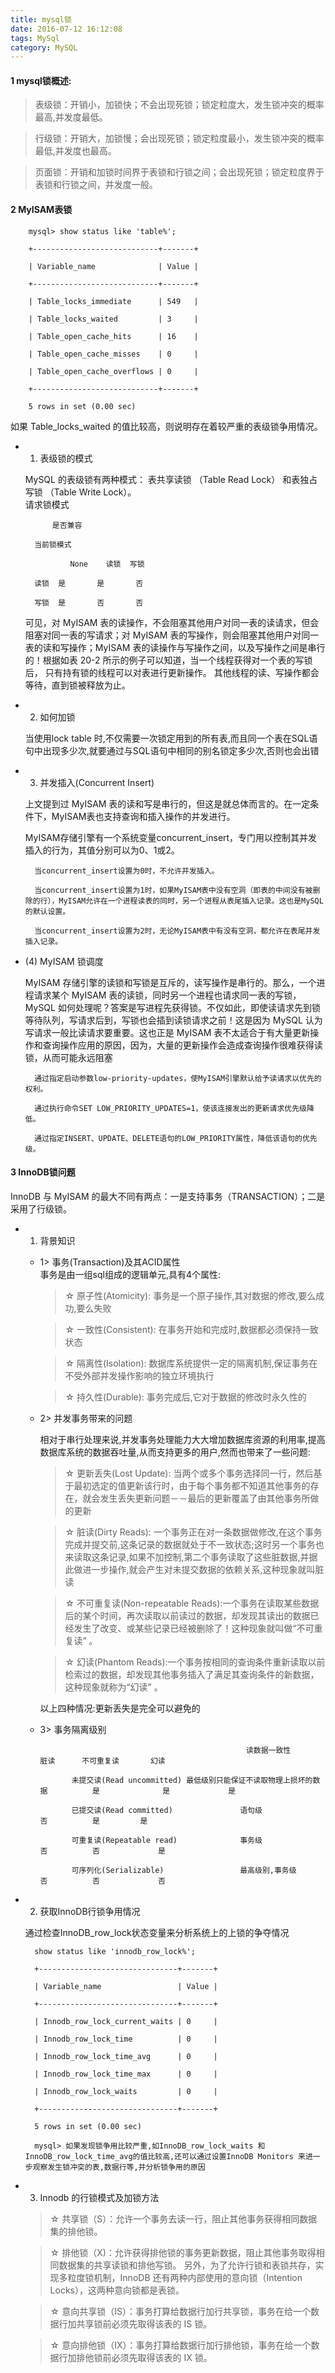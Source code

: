 ```yaml
---
title: mysql锁
date: 2016-07-12 16:12:08 
tags: MySql
category: MySQL
---
```

#### 1 mysql锁概述:
> 表级锁：开销小，加锁快；不会出现死锁；锁定粒度大，发生锁冲突的概率最高,并发度最低。

> 行级锁：开销大，加锁慢；会出现死锁；锁定粒度最小，发生锁冲突的概率最低,并发度也最高。

> 页面锁：开销和加锁时间界于表锁和行锁之间；会出现死锁；锁定粒度界于表锁和行锁之间，并发度一般。

#### 2 MyISAM表锁
		mysql> show status like 'table%';

		+----------------------------+-------+

		| Variable_name              | Value |

		+----------------------------+-------+

		| Table_locks_immediate      | 549   |

		| Table_locks_waited         | 3     |

		| Table_open_cache_hits      | 16    |

		| Table_open_cache_misses    | 0     |

		| Table_open_cache_overflows | 0     |

		+----------------------------+-------+

		5 rows in set (0.00 sec)
    
如果 Table_locks_waited 的值比较高，则说明存在着较严重的表级锁争用情况。

+ 1) 表级锁的模式

	MySQL 的表级锁有两种模式： 表共享读锁 （Table Read Lock） 和表独占写锁 （Table Write Lock）。   
		请求锁模式

			是否兼容

		当前锁模式

				None 	读锁 	写锁

		读锁 	是 		是 		否

		写锁 	是 		否 		否

    可见，对 MyISAM 表的读操作，不会阻塞其他用户对同一表的读请求，但会阻塞对同一表的写请求；对 MyISAM 表的写操作，则会阻塞其他用户对同一表的读和写操作；MyISAM 表的读操作与写操作之间，以及写操作之间是串行的！根据如表 20-2 所示的例子可以知道，当一个线程获得对一个表的写锁后， 只有持有锁的线程可以对表进行更新操作。 其他线程的读、写操作都会等待，直到锁被释放为止。


+ 2) 如何加锁

	当使用lock table 时,不仅需要一次锁定用到的所有表,而且同一个表在SQL语句中出现多少次,就要通过与SQL语句中相同的别名锁定多少次,否则也会出错

		

+ 3) 并发插入(Concurrent Insert)

    上文提到过 MyISAM 表的读和写是串行的，但这是就总体而言的。在一定条件下，MyISAM表也支持查询和插入操作的并发进行。

	MyISAM存储引擎有一个系统变量concurrent_insert，专门用以控制其并发插入的行为，其值分别可以为0、1或2。

    	当concurrent_insert设置为0时，不允许并发插入。
    
    	当concurrent_insert设置为1时，如果MyISAM表中没有空洞（即表的中间没有被删除的行），MyISAM允许在一个进程读表的同时，另一个进程从表尾插入记录。这也是MySQL的默认设置。
    
     	当concurrent_insert设置为2时，无论MyISAM表中有没有空洞，都允许在表尾并发插入记录。

		

+ (4) MyISAM 锁调度

	MyISAM 存储引擎的读锁和写锁是互斥的，读写操作是串行的。那么，一个进程请求某个 MyISAM 表的读锁，同时另一个进程也请求同一表的写锁，MySQL 如何处理呢？答案是写进程先获得锁。不仅如此，即使读请求先到锁等待队列，写请求后到，写锁也会插到读锁请求之前！这是因为 MySQL 认为写请求一般比读请求要重要。这也正是 MyISAM 表不太适合于有大量更新操作和查询操作应用的原因，因为，大量的更新操作会造成查询操作很难获得读锁，从而可能永远阻塞

    	通过指定启动参数low-priority-updates，使MyISAM引擎默认给予读请求以优先的权利。

    	通过执行命令SET LOW_PRIORITY_UPDATES=1，使该连接发出的更新请求优先级降低。
        
        通过指定INSERT、UPDATE、DELETE语句的LOW_PRIORITY属性，降低该语句的优先级。



#### 3 InnoDB锁问题

InnoDB 与 MyISAM 的最大不同有两点：一是支持事务（TRANSACTION）；二是采用了行级锁。

+ 1) 背景知识
	- 1> 事务(Transaction)及其ACID属性   
        事务是由一组sql组成的逻辑单元,具有4个属性:

		> ☆ 原子性(Atomicity): 事务是一个原子操作,其对数据的修改,要么成功,要么失败

		> ☆ 一致性(Consistent): 在事务开始和完成时,数据都必须保持一致状态

		> ☆ 隔离性(Isolation): 数据库系统提供一定的隔离机制,保证事务在不受外部并发操作影响的独立环境执行

		> ☆ 持久性(Durable): 事务完成后,它对于数据的修改时永久性的

    - 2> 并发事务带来的问题

		相对于串行处理来说,并发事务处理能力大大增加数据库资源的利用率,提高数据库系统的数据吞吐量,从而支持更多的用户,然而也带来了一些问题:

		> ☆ 更新丢失(Lost Update): 当两个或多个事务选择同一行，然后基于最初选定的值更新该行时，由于每个事务都不知道其他事务的存在，就会发生丢失更新问题－－最后的更新覆盖了由其他事务所做的更新

		> ☆ 脏读(Dirty Reads): 一个事务正在对一条数据做修改,在这个事务完成并提交前,这条记录的数据就处于不一致状态;这时另一个事务也来读取这条记录,如果不加控制,第二个事务读取了这些脏数据,并据此做进一步操作,就会产生对未提交数据的依赖关系,这种现象就叫脏读
        
        > ☆ 不可重复读(Non-repeatable Reads):一个事务在读取某些数据后的某个时间，再次读取以前读过的数据，却发现其读出的数据已经发生了改变、或某些记录已经被删除了！这种现象就叫做“不可重复读” 。

		> ☆ 幻读(Phantom Reads):一个事务按相同的查询条件重新读取以前检索过的数据，却发现其他事务插入了满足其查询条件的新数据，这种现象就称为“幻读” 。

		以上四种情况:更新丢失是完全可以避免的

	- 3> 事务隔离级别

														读数据一致性						脏读 		不可重复读 		幻读

				 未提交读(Read uncommitted) 最低级别只能保证不读取物理上损坏的数据			 是				是			  是

				 已提交读(Read committed) 				语句级								 否 			是  		  是

				 可重复读(Repeatable read)				事务级								 否 			否 			  是

				 可序列化(Serializable) 				最高级别,事务级						 否 			否 			  否

				

- 2) 获取InnoDB行锁争用情况

    通过检查InnoDB_row_lock状态变量来分析系统上的上锁的争夺情况

		show status like 'innodb_row_lock%';

		+-------------------------------+-------+

		| Variable_name                 | Value |

		+-------------------------------+-------+

		| Innodb_row_lock_current_waits | 0     |

		| Innodb_row_lock_time          | 0     |

		| Innodb_row_lock_time_avg      | 0     |

		| Innodb_row_lock_time_max      | 0     |

		| Innodb_row_lock_waits         | 0     |

		+-------------------------------+-------+

		5 rows in set (0.00 sec)

		mysql> 如果发现锁争用比较严重,如InnoDB_row_lock_waits 和 InnoDB_row_lock_time_avg的值比较高,还可以通过设置InnoDB Monitors 来进一步观察发生锁冲突的表,数据行等,并分析锁争用的原因

- 3) Innodb 的行锁模式及加锁方法

	> ☆ 共享锁（S）：允许一个事务去读一行，阻止其他事务获得相同数据集的排他锁。

    > ☆ 排他锁（X)：允许获得排他锁的事务更新数据，阻止其他事务取得相同数据集的共享读锁和排他写锁。 另外，为了允许行锁和表锁共存，实现多粒度锁机制，InnoDB 还有两种内部使用的意向锁（Intention Locks），这两种意向锁都是表锁。

    > ☆ 意向共享锁（IS）：事务打算给数据行加行共享锁，事务在给一个数据行加共享锁前必须先取得该表的 IS 锁。

    > ☆ 意向排他锁（IX）：事务打算给数据行加行排他锁，事务在给一个数据行加排他锁前必须先取得该表的 IX 锁。

